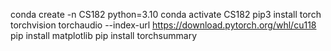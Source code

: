 conda create -n CS182 python=3.10
conda activate CS182
pip3 install torch torchvision torchaudio --index-url https://download.pytorch.org/whl/cu118
pip install matplotlib
pip install torchsummary